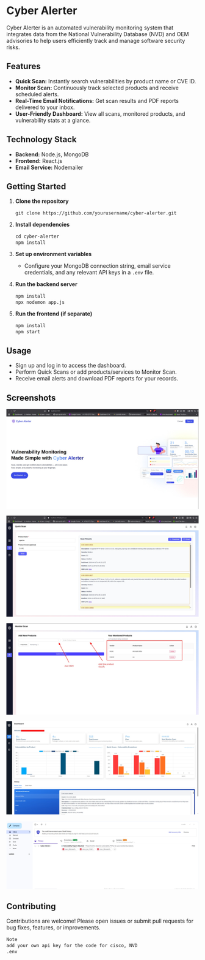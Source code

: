 # Cyber Alerter

Cyber Alerter is an automated vulnerability monitoring system that integrates data from the National Vulnerability Database (NVD) and OEM advisories to help users efficiently track and manage software security risks.

## Features

- **Quick Scan:** Instantly search vulnerabilities by product name or CVE ID.
- **Monitor Scan:** Continuously track selected products and receive scheduled alerts.
- **Real-Time Email Notifications:** Get scan results and PDF reports delivered to your inbox.
- **User-Friendly Dashboard:** View all scans, monitored products, and vulnerability stats at a glance.

## Technology Stack

- **Backend:** Node.js, MongoDB
- **Frontend:** React.js
- **Email Service:** Nodemailer

## Getting Started

1. **Clone the repository**
    ```
    git clone https://github.com/yourusername/cyber-alerter.git
    ```
2. **Install dependencies**
    ```
    cd cyber-alerter
    npm install
    ```
3. **Set up environment variables**
    - Configure your MongoDB connection string, email service credentials, and any relevant API keys in a `.env` file.

4. **Run the backend server**
    ```
    npm install
    npx nodemon app.js
    ```

5. **Run the frontend (if separate)**
    ```
    npm install
    npm start
    ```

## Usage

- Sign up and log in to access the dashboard.
- Perform Quick Scans or add products/services to Monitor Scan.
- Receive email alerts and download PDF reports for your records.

## Screenshots

![landing page](assets/landingpage.jpeg)

![quick-scan](assets/quick-scan.jpeg)

![monitor-scan](assets/monitorscan.jpeg)

![dashboard](assets/dashboard.jpeg)

![email](assets/email.jpeg)

## Contributing

Contributions are welcome! Please open issues or submit pull requests for bug fixes, features, or improvements.

```
Note
add your own api key for the code for cisco, NVD
.env
```